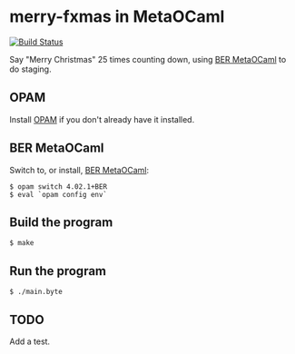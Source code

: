 # merry-fxmas in MetaOCaml

[![Build Status](https://travis-ci.org/FranklinChen/merry-fxmas-metaocaml.png)](https://travis-ci.org/FranklinChen/merry-fxmas-metaocaml)

Say "Merry Christmas" 25 times counting down, using [BER MetaOCaml](http://okmij.org/ftp/ML/MetaOCaml) to do staging.

## OPAM

Install [OPAM](http://opam.ocamlpro.com/) if you don't already have it installed.

## BER MetaOCaml

Switch to, or install, [BER MetaOCaml](http://okmij.org/ftp/ML/MetaOCaml.html):

```console
$ opam switch 4.02.1+BER
$ eval `opam config env`
```

## Build the program

```console
$ make
```

## Run the program

```console
$ ./main.byte
```

## TODO

Add a test.

